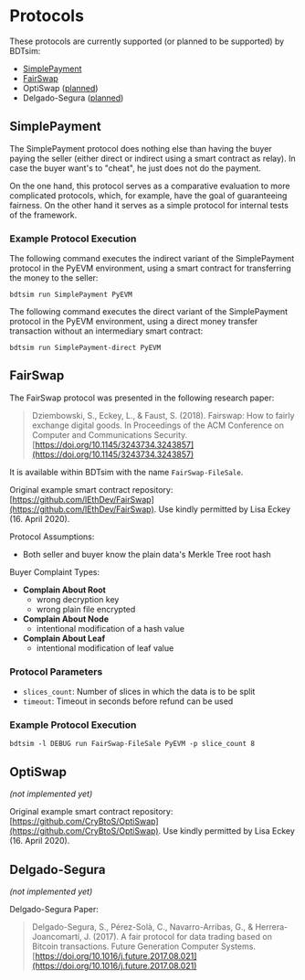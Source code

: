 # Protocols

These protocols are currently supported (or planned to be supported) by BDTsim:

  * [SimplePayment](#simplepayment)
  * [FairSwap](#fairswap)
  * OptiSwap ([planned](https://gitlab.com/MatthiasLohr/bdtsim/-/issues/5))
  * Delgado-Segura ([planned](https://gitlab.com/MatthiasLohr/bdtsim/-/issues/1))


## SimplePayment

The SimplePayment protocol does nothing else than having the buyer paying the seller
(either direct or indirect using a smart contract as relay).
In case the buyer want's to "cheat", he just does not do the payment.

On the one hand, this protocol serves as a comparative evaluation to more complicated protocols, which, for example, have the goal of guaranteeing fairness.
On the other hand it serves as a simple protocol for internal tests of the framework.


### Example Protocol Execution

The following command executes the indirect variant of the SimplePayment protocol in the PyEVM environment,
using a smart contract for transferring the money to the seller:
```
bdtsim run SimplePayment PyEVM
```

The following command executes the direct variant of the SimplePayment protocol in the PyEVM environment,
using a direct money transfer transaction without an intermediary smart contract:
```
bdtsim run SimplePayment-direct PyEVM
```

## FairSwap

The FairSwap protocol was presented in the following research paper:

> Dziembowski, S., Eckey, L., & Faust, S. (2018).
> Fairswap: How to fairly exchange digital goods.
> In Proceedings of the ACM Conference on Computer and Communications Security.
> [https://doi.org/10.1145/3243734.3243857](https://doi.org/10.1145/3243734.3243857)

It is available within BDTsim with the name `FairSwap-FileSale`.

Original example smart contract repository: [https://github.com/lEthDev/FairSwap](https://github.com/lEthDev/FairSwap).
Use kindly permitted by Lisa Eckey (16. April 2020).

Protocol Assumptions:
  * Both seller and buyer know the plain data's Merkle Tree root hash

Buyer Complaint Types:
  * **Complain About Root**
    * wrong decryption key
    * wrong plain file encrypted
  * **Complain About Node**
    * intentional modification of a hash value
  * **Complain About Leaf**
    * intentional modification of leaf value

### Protocol Parameters

  * `slices_count`: Number of slices in which the data is to be split
  * `timeout`: Timeout in seconds before refund can be used

### Example Protocol Execution

```
bdtsim -l DEBUG run FairSwap-FileSale PyEVM -p slice_count 8
```

## OptiSwap

*(not implemented yet)*

Original example smart contract repository: [https://github.com/CryBtoS/OptiSwap](https://github.com/CryBtoS/OptiSwap).
Use kindly permitted by Lisa Eckey (16. April 2020).


## Delgado-Segura

*(not implemented yet)*

Delgado-Segura Paper:

> Delgado-Segura, S., Pérez-Solà, C., Navarro-Arribas, G., & Herrera-Joancomartí, J. (2017).
> A fair protocol for data trading based on Bitcoin transactions.
> Future Generation Computer Systems.
> [https://doi.org/10.1016/j.future.2017.08.021](https://doi.org/10.1016/j.future.2017.08.021)
